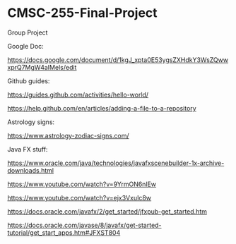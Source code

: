 # CMSC-255-Final-Project
Group Project


Google Doc:

https://docs.google.com/document/d/1kgJ_xpta0E53ygsZXHdkY3WsZQwwxprQ7MgW4aIMels/edit


Github guides:

https://guides.github.com/activities/hello-world/

https://help.github.com/en/articles/adding-a-file-to-a-repository


Astrology signs:

https://www.astrology-zodiac-signs.com/


Java FX stuff:

https://www.oracle.com/java/technologies/javafxscenebuilder-1x-archive-downloads.html

https://www.youtube.com/watch?v=9YrmON6nlEw

https://www.youtube.com/watch?v=ejx3VxuIc8w

https://docs.oracle.com/javafx/2/get_started/jfxpub-get_started.htm

https://docs.oracle.com/javase/8/javafx/get-started-tutorial/get_start_apps.htm#JFXST804

